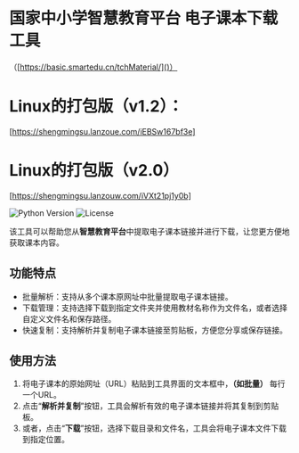 # 国家中小学智慧教育平台 电子课本下载工具
（[https://basic.smartedu.cn/tchMaterial/]()）

# Linux的打包版（v1.2）：
[https://shengmingsu.lanzoue.com/iEBSw167bf3e]

# Linux的打包版（v2.0）
[https://shengmingsu.lanzouw.com/iVXt21pj1y0b]

![Python Version](https://img.shields.io/badge/Python-3.x-blue.svg)
![License](https://img.shields.io/badge/License-MIT-green.svg)

该工具可以帮助您从**智慧教育平台**中提取电子课本链接并进行下载，让您更方便地获取课本内容。

## 功能特点

- 批量解析：支持从多个课本原网址中批量提取电子课本链接。
- 下载管理：支持选择下载到指定文件夹并使用教材名称作为文件名，或者选择自定义文件名和保存路径。
- 快速复制：支持解析并复制电子课本链接至剪贴板，方便您分享或保存链接。

## 使用方法

1. 将电子课本的原始网址（URL）粘贴到工具界面的文本框中，**（如批量）** 每行一个URL。
2. 点击“**解析并复制**”按钮，工具会解析有效的电子课本链接并将其复制到剪贴板。
3. 或者，点击“**下载**”按钮，选择下载目录和文件名，工具会将电子课本文件下载到指定位置。
